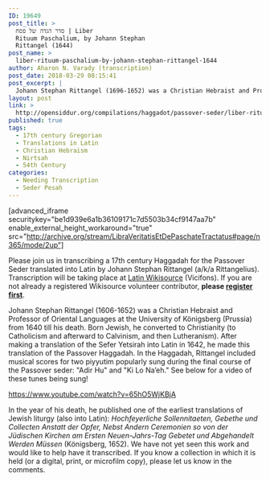 ```yaml
---
ID: 19649
post_title: >
  סדר הגדה של פסח | Liber
  Rituum Paschalium, by Johann Stephan
  Rittangel (1644)
post_name: >
  liber-rituum-paschalium-by-johann-stephan-rittangel-1644
author: Aharon N. Varady (transcription)
post_date: 2018-03-29 08:15:41
post_excerpt: |
  Johann Stephan Rittangel (1696-1652) was a Christian Hebraist and Professor of Oriental Languages at the University of Königsberg (Prussia) from 1640 till his death. Born Jewish, he converted to Christianity (to Catholicism and afterward to Calvinism, and then Lutheranism). After making a translation of the Sefer Yetsirah in Latin in 1642, he made this translation of the Passover Haggadah. In the Haggadah, Rittangel included several musical scores for piyyutim popularly sung during the final course of the Passover seder, <em>Nirtsah</em>.
layout: post
link: >
  http://opensiddur.org/compilations/haggadot/passover-seder/liber-rituum-paschalium-by-johann-stephan-rittangel-1644/
published: true
tags:
  - 17th century Gregorian
  - Translations in Latin
  - Christian Hebraism
  - Nirtsah
  - 54th Century
categories:
  - Needing Transcription
  - Seder Pesaḥ
---
```

<style type="text/css" media="all">.printfriendly {display: none!important;}</style>

[advanced_iframe securitykey="be1d939e6a1b36109171c7d5503b34cf9147aa7b" enable_external_height_workaround="true" src="http://archive.org/stream/LibraVeritatisEtDePaschateTractatus#page/n365/mode/2up"]

<div class="english">
Please join us in transcribing a 17th century Haggadah for the Passover Seder translated into Latin by Johann Stephan Rittangel (a/k/a Rittangelius). Transcription will be taking place at <a href="https://la.wikisource.org/wiki/Liber:Liber_Rituum_Paschalium.pdf">Latin Wikisource</a> (Vicifons). If you are not already a registered Wikisource volunteer contributor, <strong>please <a href="https://la.wikisource.org/w/index.php?title=Specialis:Rationem_creare&returnto=Liber:Liber+Rituum+Paschalium.pdf&uselang=en&campaign=loginCTA">register first</a></strong>.

Johann Stephan Rittangel (1606-1652) was a Christian Hebraist and Professor of Oriental Languages at the University of Königsberg (Prussia) from 1640 till his death. Born Jewish, he converted to Christianity (to Catholicism and afterward to Calvinism, and then Lutheranism). After making a translation of the Sefer Yetsirah into Latin in 1642, he made this translation of the Passover Haggadah. In the Haggadah, Rittangel included musical scores for two piyyutim popularly sung during the final course of the Passover seder: "Adir Hu" and "Ki Lo Na’eh." See below for a video of these tunes being sung!

https://www.youtube.com/watch?v=65hO5WjKBjA

In the year of his death, he published one of the earliest translations of Jewish liturgy (also into Latin): <em>Hochfeyerliche Sollennitaeten, Gebethe und Collecten Anstatt der Opfer, Nebst Andern Ceremonien so von der Jüdischen Kirchen am Ersten Neuen-Jahrs-Tag Gebetet und Abgehandelt Werden Müssen</em> (Königsberg, 1652). We have not yet seen this work and would like to help have it transcribed. If you know a collection in which it is held (or a digital, print, or microfilm copy), please let us know in the comments.
</div>


